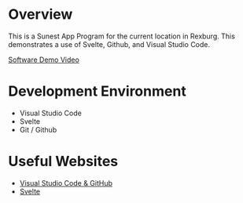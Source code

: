 # Overview

This is a Sunest App Program for the current location in Rexburg. This demonstrates a use of Svelte, Github, and Visual Studio Code.

[Software Demo Video](https://youtu.be/O8e7vF-5tc8)

# Development Environment

* Visual Studio Code
* Svelte
* Git / Github

# Useful Websites

* [Visual Studio Code & GitHub](https://code.visualstudio.com/docs/editor/versioncontrol)
* [Svelte](https://svelte.dev/)